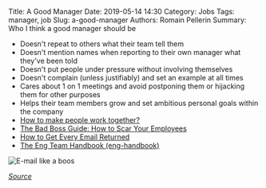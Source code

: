 Title: A Good Manager
Date: 2019-05-14 14:30
Category: Jobs
Tags: manager, job
Slug: a-good-manager
Authors: Romain Pellerin
Summary: Who I think a good manager should be

- Doesn't repeat to others what their team tell them
- Doesn't mention names when reporting to their own manager what they've been told
- Doesn't put people under pressure without involving themselves
- Doesn't complain (unless justifiably) and set an example at all times
- Cares about 1 on 1 meetings and avoid postponing them or hijacking them for other purposes
- Helps their team members grow and set ambitious personal goals within the company
- [How to make people work together?](https://www.youtube.com/watch?v=T6qxh4l3i_8)
- [The Bad Boss Guide: How to Scar Your Employees](https://hackernoon.com/the-idiots-guide-to-being-a-bad-manager-e6e382b79064)
- [How to Get Every Email Returned](https://www.nytimes.com/2019/05/25/opinion/sunday/writing-advice.html)
- [The Eng Team Handbook (eng-handbook)](https://github.com/raylene/eng-handbook)

![E-mail like a boos]({filename}/images/emails.jpeg)

*[Source](https://twitter.com/danidonovan/status/1131213545050386432)*
